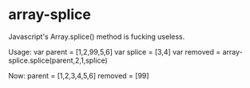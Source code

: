 # array-splice

Javascript's Array.splice() method is fucking useless.

Usage:
var parent = [1,2,99,5,6]
var splice = [3,4]
var removed = array-splice.splice(parent,2,1,splice)

Now:
parent = [1,2,3,4,5,6]
removed = [99]
